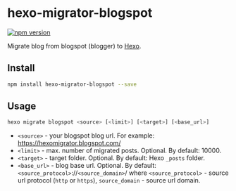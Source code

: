 # hexo-migrator-blogspot

[![npm version](https://badge.fury.io/js/hexo-migrator-blogspot.svg)](https://badge.fury.io/js/hexo-migrator-blogspot)

Migrate blog from blogspot (blogger) to [Hexo](https://hexo.io/).

## Install

```bash
npm install hexo-migrator-blogspot --save
```

## Usage

```bash
hexo migrate blogspot <source> [<limit>] [<target>] [<base_url>]
```

* `<source>` - your blogspot blog url. For example: https://hexomigrator.blogspot.com/
* `<limit>` - max. number of migrated posts. Optional. By default: 10000.
* `<target>` - target folder. Optional. By default: Hexo `_posts` folder.  
* `<base_url>` - blog base url. Optional. By default: `<source_protocol>`://`<source_domain>`/ where `<source_protocol>` - source url protocol (`http` or `https`), `source_domain` - source url domain.
